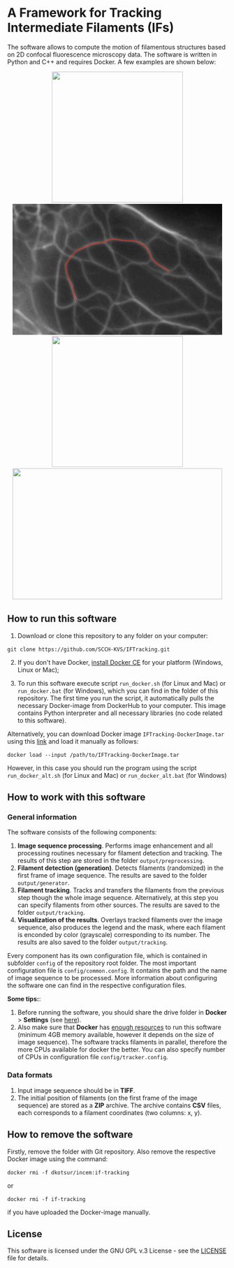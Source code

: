 
# A Framework for Tracking Intermediate Filaments (IFs)

The software allows to compute the motion of filamentous structures based on 2D confocal fluorescence microscopy data. The software is written in Python and C++ and requires Docker. A few examples are shown below:

<p float="center" align="center">
  <img src="./docs/example4.gif" width="300" height="300" />
  <img src="./docs/example1.gif" width="480" height="300" /><br/>
  <img src="./docs/example3.gif" width="300" height="300" />
  <img src="./docs/example2.gif" width="480" height="300" />
</p>


## How to run this software


1) Download or clone this repository to any folder on your computer:

```
git clone https://github.com/SCCH-KVS/IFTracking.git
```

2) If you don't have Docker, [install Docker CE](https://www.docker.com/products/docker-engine#/download) for your platform (Windows, Linux or Mac);

3) To run this software execute script `run_docker.sh` (for Linux and Mac) or `run_docker.bat` (for Windows), which you can find in the folder of this repository. The first time you run the script, it automatically pulls the necessary Docker-image from DockerHub to your computer. This image contains Python interpreter and all necessary libraries (no code related to this software).

Alternatively, you can download Docker image `IFTracking-DockerImage.tar` using this [link](https://1drv.ms/u/s!Aoi3MOXlJd9saoSysaObtFTmrH4) and load it manually as follows:
```
docker load --input /path/to/IFTracking-DockerImage.tar
```

However, in this case you should run the program using the script `run_docker_alt.sh` (for Linux and Mac) or `run_docker_alt.bat` (for Windows)

## How to work with this software

### General information

The software consists of the following components:
1. __Image sequence processing__. Performs image enhancement and all processing routines necessary for filament detection and tracking. The results of this step are stored in the folder `output/preprocessing`.
2. __Filament detection (generation)__. Detects filaments (randomized) in the first frame of image sequence. The results are saved to the folder `output/generator`.
3. __Filament tracking__. Tracks and transfers the filaments from the previous step though the whole image sequence. Alternatively, at this step you can specify filaments from other sources. The results are saved to the folder `output/tracking`.
4. __Visualization of the results__. Overlays tracked filaments over the image sequence, also produces the legend and the mask, where each filament is enconded by color (grayscale) corresponding to its number. The results are also saved to the folder `output/tracking`.

Every component has its own configuration file, which is contained in subfolder `config` of the repository root folder. The most important configuration file is `config/common.config`. It contains the path and the name of image sequence to be processed. More information about configuring the software one can find in the respective configuration files.

**Some tips:**:
  1. Before running the software, you should share the drive folder in __Docker__ > __Settings__ (see [here](./docs/docker_1.PNG)).
  2. Also make sure that __Docker__ has [enough resources](docs/docker_2.PNG) to run this software (minimum 4GB memory available, however it depends on the size of image sequence). The software tracks filaments in parallel, therefore the more CPUs available for docker the better. You can also specify number of CPUs in configuration file `config/tracker.config`.


### Data formats

1. Input image sequence should be in __TIFF__.
2. The initial position of filaments (on the first frame of the image sequence) are stored as a __ZIP__ archive. The archive contains __CSV__ files, each corresponds to a filament coordinates (two columns: x, y).

## How to remove the software

Firstly, remove the folder with Git repository. Also remove the respective Docker image using the command:

```
docker rmi -f dkotsur/incem:if-tracking
```
or

```
docker rmi -f if-tracking 
```
if you have uploaded the Docker-image manually.

## License
This software is licensed under the GNU GPL v.3 License - see the [LICENSE](LICENSE) file for details.
